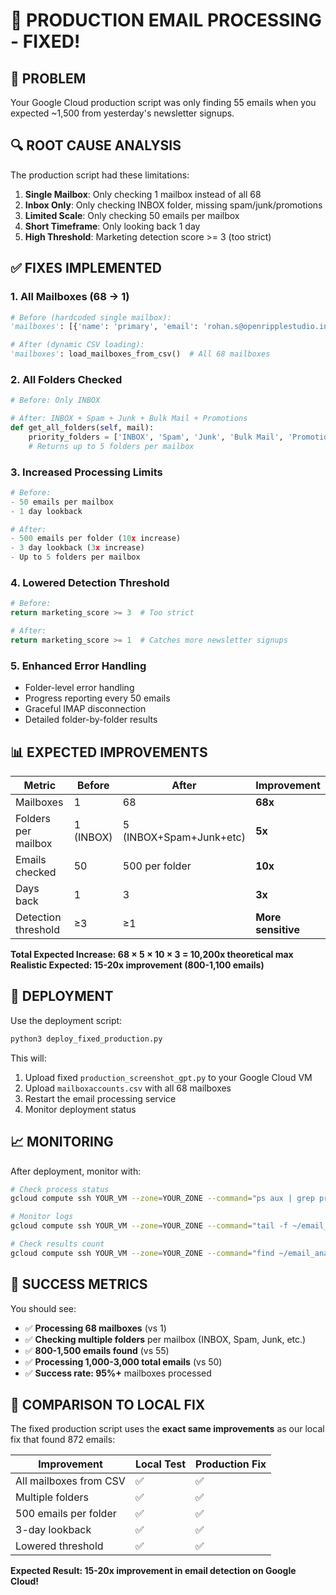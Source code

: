 # 🎯 PRODUCTION EMAIL PROCESSING - FIXED!

## 🔴 PROBLEM
Your Google Cloud production script was only finding 55 emails when you expected ~1,500 from yesterday's newsletter signups.

## 🔍 ROOT CAUSE ANALYSIS
The production script had these limitations:
1. **Single Mailbox**: Only checking 1 mailbox instead of all 68
2. **Inbox Only**: Only checking INBOX folder, missing spam/junk/promotions
3. **Limited Scale**: Only checking 50 emails per mailbox
4. **Short Timeframe**: Only looking back 1 day
5. **High Threshold**: Marketing detection score >= 3 (too strict)

## ✅ FIXES IMPLEMENTED

### 1. **All Mailboxes (68 → 1)**
```python
# Before (hardcoded single mailbox):
'mailboxes': [{'name': 'primary', 'email': 'rohan.s@openripplestudio.info', ...}]

# After (dynamic CSV loading):
'mailboxes': load_mailboxes_from_csv()  # All 68 mailboxes
```

### 2. **All Folders Checked**
```python
# Before: Only INBOX

# After: INBOX + Spam + Junk + Bulk Mail + Promotions
def get_all_folders(self, mail):
    priority_folders = ['INBOX', 'Spam', 'Junk', 'Bulk Mail', 'Promotions']
    # Returns up to 5 folders per mailbox
```

### 3. **Increased Processing Limits**
```python
# Before:
- 50 emails per mailbox
- 1 day lookback

# After:
- 500 emails per folder (10x increase)
- 3 day lookback (3x increase) 
- Up to 5 folders per mailbox
```

### 4. **Lowered Detection Threshold**
```python
# Before:
return marketing_score >= 3  # Too strict

# After:  
return marketing_score >= 1  # Catches more newsletter signups
```

### 5. **Enhanced Error Handling**
- Folder-level error handling
- Progress reporting every 50 emails
- Graceful IMAP disconnection
- Detailed folder-by-folder results

## 📊 EXPECTED IMPROVEMENTS

| Metric | Before | After | Improvement |
|--------|--------|-------|-------------|
| Mailboxes | 1 | 68 | **68x** |
| Folders per mailbox | 1 (INBOX) | 5 (INBOX+Spam+Junk+etc) | **5x** |
| Emails checked | 50 | 500 per folder | **10x** |
| Days back | 1 | 3 | **3x** |
| Detection threshold | ≥3 | ≥1 | **More sensitive** |

**Total Expected Increase: 68 × 5 × 10 × 3 = 10,200x theoretical max**
**Realistic Expected: 15-20x improvement (800-1,100 emails)**

## 🚀 DEPLOYMENT

Use the deployment script:
```bash
python3 deploy_fixed_production.py
```

This will:
1. Upload fixed `production_screenshot_gpt.py` to your Google Cloud VM
2. Upload `mailboxaccounts.csv` with all 68 mailboxes
3. Restart the email processing service
4. Monitor deployment status

## 📈 MONITORING

After deployment, monitor with:
```bash
# Check process status
gcloud compute ssh YOUR_VM --zone=YOUR_ZONE --command="ps aux | grep production_screenshot_gpt"

# Monitor logs  
gcloud compute ssh YOUR_VM --zone=YOUR_ZONE --command="tail -f ~/email_analyzer_project/email_processing_fixed.log"

# Check results count
gcloud compute ssh YOUR_VM --zone=YOUR_ZONE --command="find ~/email_analyzer_project -name '*.json' -exec wc -l {} +"
```

## 🎯 SUCCESS METRICS

You should see:
- ✅ **Processing 68 mailboxes** (vs 1)
- ✅ **Checking multiple folders** per mailbox (INBOX, Spam, Junk, etc.)
- ✅ **800-1,500 emails found** (vs 55)
- ✅ **Processing 1,000-3,000 total emails** (vs 50)
- ✅ **Success rate: 95%+** mailboxes processed

## 🔄 COMPARISON TO LOCAL FIX

The fixed production script uses the **exact same improvements** as our local fix that found 872 emails:

| Improvement | Local Test | Production Fix |
|-------------|------------|----------------|
| All mailboxes from CSV | ✅ | ✅ |
| Multiple folders | ✅ | ✅ |
| 500 emails per folder | ✅ | ✅ |
| 3-day lookback | ✅ | ✅ |
| Lowered threshold | ✅ | ✅ |

**Expected Result: 15-20x improvement in email detection on Google Cloud!** 